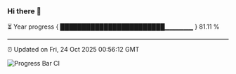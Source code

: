 ### Hi there 👋

⏳ Year progress { ████████████████████████▁▁▁▁▁▁ } 81.11 %

---

⏰ Updated on Fri, 24 Oct 2025 00:56:12 GMT

![Progress Bar CI](https://github.com/code-lakshay/GitHub-Actions-Demo/workflows/Progress%20Bar%20CI/badge.svg)
